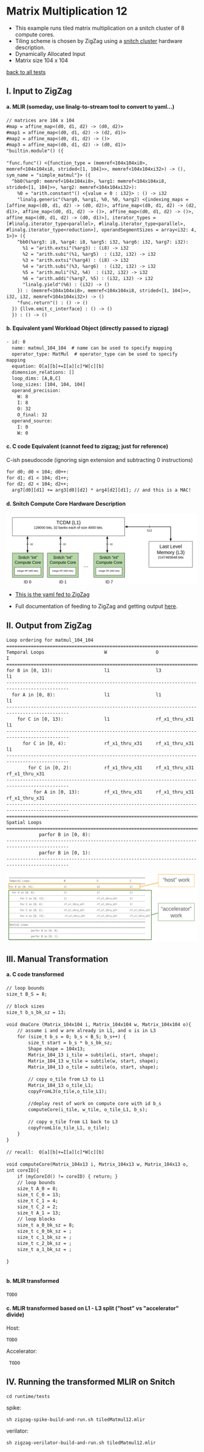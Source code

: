 # Matrix Multiplication 12

- This example runs tiled matrix multiplication on a snitch cluster of 8 compute cores.
- Tiling scheme is chosen by ZigZag using a [snitch cluster](https://github.com/EmilySillars/zigzag/blob/manual-examples/zigzag/inputs/hardware/snitch-cluster-only-integers.yaml) hardware description.
- Dynamically Allocated Input
- Matrix size 104 x 104

[back to all tests](../../../zigzag-fork/README.md#Examples)

## I. Input to ZigZag

#### a. MLIR (someday, use linalg-to-stream tool to convert to yaml...)

```
// matrices are 104 x 104
#map = affine_map<(d0, d1, d2) -> (d0, d2)>
#map1 = affine_map<(d0, d1, d2) -> (d2, d1)>
#map2 = affine_map<(d0, d1, d2) -> ()>
#map3 = affine_map<(d0, d1, d2) -> (d0, d1)>
"builtin.module"() ({
 
"func.func"() <{function_type = (memref<104x104xi8>, memref<104x104xi8, strided<[1, 104]>>, memref<104x104xi32>) -> (), sym_name = "simple_matmul"}> ({
  ^bb0(%arg0: memref<104x104xi8>, %arg1: memref<104x104xi8, strided<[1, 104]>>, %arg2: memref<104x104xi32>):
    %0 = "arith.constant"() <{value = 0 : i32}> : () -> i32
    "linalg.generic"(%arg0, %arg1, %0, %0, %arg2) <{indexing_maps = [affine_map<(d0, d1, d2) -> (d0, d2)>, affine_map<(d0, d1, d2) -> (d2, d1)>, affine_map<(d0, d1, d2) -> ()>, affine_map<(d0, d1, d2) -> ()>, affine_map<(d0, d1, d2) -> (d0, d1)>], iterator_types = [#linalg.iterator_type<parallel>, #linalg.iterator_type<parallel>, #linalg.iterator_type<reduction>], operandSegmentSizes = array<i32: 4, 1>}> ({
    ^bb0(%arg3: i8, %arg4: i8, %arg5: i32, %arg6: i32, %arg7: i32):
      %1 = "arith.extsi"(%arg3) : (i8) -> i32
      %2 = "arith.subi"(%1, %arg5)  : (i32, i32) -> i32
      %3 = "arith.extsi"(%arg4) : (i8) -> i32
      %4 = "arith.subi"(%3, %arg6)  : (i32, i32) -> i32
      %5 = "arith.muli"(%2, %4)  : (i32, i32) -> i32
      %6 = "arith.addi"(%arg7, %5) : (i32, i32) -> i32
      "linalg.yield"(%6) : (i32) -> ()
    }) : (memref<104x104xi8>, memref<104x104xi8, strided<[1, 104]>>, i32, i32, memref<104x104xi32>) -> ()
    "func.return"() : () -> ()
  }) {llvm.emit_c_interface} : () -> ()
  }) : () -> ()
```

#### b. Equivalent yaml Workload Object (directly passed to zigzag)

```
- id: 0 
  name: matmul_104_104  # name can be used to specify mapping
  operator_type: MatMul  # operator_type can be used to specify mapping
  equation: O[a][b]+=I[a][c]*W[c][b]
  dimension_relations: []
  loop_dims: [A,B,C]
  loop_sizes: [104, 104, 104]
  operand_precision:
    W: 8
    I: 8
    O: 32
    O_final: 32
  operand_source:
    I: 0
    W: 0
```

#### c. C code Equivalent (cannot feed to zigzag; just for reference)

C-ish pseudocode (ignoring sign extension and subtracting 0 instructions)

```
for d0; d0 < 104; d0++:
for d1; d1 < 104; d1++;
for d2; d2 < 104; d2++;
  arg7[d0][d1] += arg3[d0][d2] * arg4[d2][d1]; // and this is a MAC!
```

#### d. Snitch Compute Core Hardware Description

![hardware](../../../zigzag-fork/pngs/cluster.png)

- [This is the yaml fed to ZigZag](https://github.com/EmilySillars/zigzag/blob/manual-examples/zigzag/inputs/hardware/snitch-cluster-only-integers.yaml)

- Full documentation of feeding to ZigZag and getting output [here](https://github.com/EmilySillars/zigzag/blob/manual-examples/emily-notes.md#snitch-cluster).

## II. Output from ZigZag

```
Loop ordering for matmul_104_104
=============================================================================================
Temporal Loops                      W                  O                  I                  
=============================================================================================
for B in [0, 13):                   l1                 l3                 l1                 
---------------------------------------------------------------------------------------------
  for A in [0, 8):                  l1                 l1                 l1                 
---------------------------------------------------------------------------------------------
    for C in [0, 13):               l1                 rf_x1_thru_x31     l1                 
---------------------------------------------------------------------------------------------
      for C in [0, 4):              rf_x1_thru_x31     rf_x1_thru_x31     l1                 
---------------------------------------------------------------------------------------------
        for C in [0, 2):            rf_x1_thru_x31     rf_x1_thru_x31     rf_x1_thru_x31     
---------------------------------------------------------------------------------------------
          for A in [0, 13):         rf_x1_thru_x31     rf_x1_thru_x31     rf_x1_thru_x31     
---------------------------------------------------------------------------------------------
=============================================================================================
Spatial Loops                                                                                
=============================================================================================
            parfor B in [0, 8):                                                              
---------------------------------------------------------------------------------------------
            parfor B in [0, 1):                                                              
---------------------------------------------------------------------------------------------
```

![hardware](../../../zigzag-fork/pngs/host-acc-div-tiledMatmul12.png)

## III. Manual Transformation

#### a. C code transformed

```
// loop bounds
size_t B_S = 8;

// block sizes
size_t b_s_bk_sz = 13;

void dmaCore (Matrix_104x104 i, Matrix_104x104 w, Matrix_104x104 o){
	// assume i and w are already in L1, and o is in L3
    for (size_t b_s = 0; b_s < B_S; b_s++) {
        size_t start = b_s * b_s_bk_sz;
        Shape shape = 104x13;
        Matrix_104_13 i_tile = subtile(i, start, shape);
        Matrix_104_13 w_tile = subtile(w, start, shape);
        Matrix_104_13 o_tile = subtile(o, start, shape);
        
        // copy o_tile from L3 to L1
        Matrix_104_13 o_tile_L1;
        copyFromL3(o_tile,o_tile_L1);
        
        //deploy rest of work on compute core with id b_s
		computeCore(i_tile, w_tile, o_tile_L1, b_s);
		
		// copy o_tile from L1 back to L3
		copyFromL1(o_tile_L1, o_tile);
    }
}

// recall:  O[a][b]+=I[a][c]*W[c][b]

void computeCore(Matrix_104x13 i, Matrix_104x13 w, Matrix_104x13 o, int coreID){
	if (myCoreId() != coreID) { return; }
	// loop bounds
	size_t A_0 = 8;
    size_t C_0 = 13;
    size_t C_1 = 4;
    size_t C_2 = 2;
    size_t A_1 = 13;
	// loop blocks
	size_t a_0_bk_sz = 8;
	size_t c_0_bk_sz = ;
	size_t c_1_bk_sz = ;
	size_t c_2_bk_sz = ;
	size_t a_1_bk_sz = ;

}


```

#### b. MLIR transformed

```
TODO
```

#### c. MLIR transformed based on L1 - L3 split ("host" vs "accelerator" divide)



Host:

```
TODO
```

Accelerator:

```
 TODO
```



## IV. Running the transformed MLIR on Snitch

```
cd runtime/tests
```

spike: 

```
sh zigzag-spike-build-and-run.sh tiledMatmul12.mlir
```

verilator:

```
sh zigzag-verilator-build-and-run.sh tiledMatmul12.mlir
```

